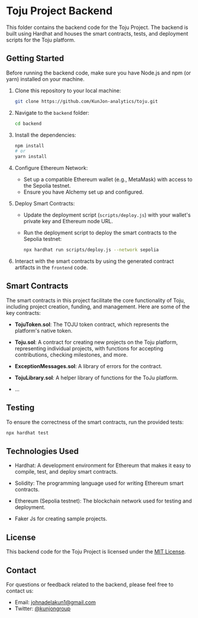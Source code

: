 # Toju Project Backend

This folder contains the backend code for the Toju Project. The backend is built using Hardhat and houses the smart contracts, tests, and deployment scripts for the Toju platform.

## Getting Started

Before running the backend code, make sure you have Node.js and npm (or yarn) installed on your machine.

1. Clone this repository to your local machine:

   ```bash
   git clone https://github.com/KunJon-analytics/toju.git
   ```

2. Navigate to the `backend` folder:

   ```bash
   cd backend
   ```

3. Install the dependencies:

   ```bash
   npm install
   # or
   yarn install
   ```

4. Configure Ethereum Network:

   - Set up a compatible Ethereum wallet (e.g., MetaMask) with access to the Sepolia testnet.
   - Ensure you have Alchemy set up and configured.

5. Deploy Smart Contracts:

   - Update the deployment script (`scripts/deploy.js`) with your wallet's private key and Ethereum node URL.
   - Run the deployment script to deploy the smart contracts to the Sepolia testnet:

     ```bash
     npx hardhat run scripts/deploy.js --network sepolia
     ```

6. Interact with the smart contracts by using the generated contract artifacts in the `frontend` code.

## Smart Contracts

The smart contracts in this project facilitate the core functionality of Toju, including project creation, funding, and management. Here are some of the key contracts:

- **TojuToken.sol**: The TOJU token contract, which represents the platform's native token.

- **Toju.sol**: A contract for creating new projects on the Toju platform, representing individual projects, with functions for accepting contributions, checking milestones, and more.

- **ExceptionMessages.sol**: A library of errors for the contract.

- **TojuLibrary.sol**: A helper library of functions for the ToJu platform.

- ...

## Testing

To ensure the correctness of the smart contracts, run the provided tests:

```bash
npx hardhat test
```

## Technologies Used

- Hardhat: A development environment for Ethereum that makes it easy to compile, test, and deploy smart contracts.

- Solidity: The programming language used for writing Ethereum smart contracts.

- Ethereum (Sepolia testnet): The blockchain network used for testing and deployment.

- Faker Js for creating sample projects.

## License

This backend code for the Toju Project is licensed under the [MIT License](LICENSE).

## Contact

For questions or feedback related to the backend, please feel free to contact us:

- Email: [johnadelakun1@gmail.com](mailto:johnadelakun1@gmail.com)
- Twitter: [@kunjongroup](https://twitter.com/kunjongroup)
